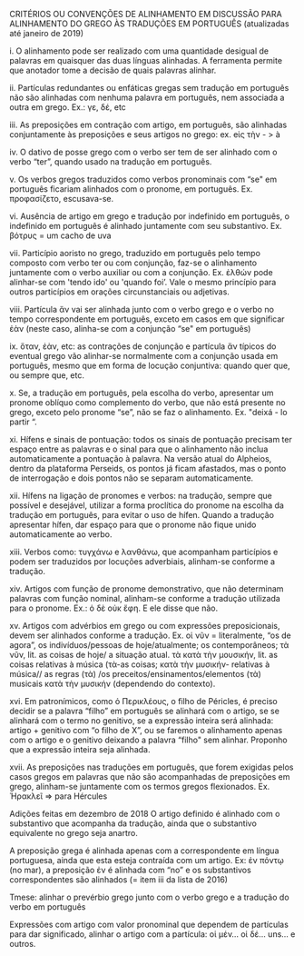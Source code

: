 CRITÉRIOS OU CONVENÇÕES DE ALINHAMENTO EM DISCUSSÃO PARA ALINHAMENTO DO GREGO ÀS TRADUÇÕES EM PORTUGUÊS
(atualizadas até janeiro de 2019)

i. O alinhamento pode ser realizado com uma quantidade desigual de palavras em quaisquer das duas línguas alinhadas. A ferramenta permite que anotador tome a decisão de quais palavras alinhar.

ii. Partículas redundantes ou enfáticas gregas sem tradução em português não são alinhadas com nenhuma palavra em português, nem associada a outra em grego. Ex.: γε, δέ, etc

iii. As preposições em contração com artigo, em português, são alinhadas conjuntamente às preposições e seus artigos no grego: ex. eἰς τὴν - > à

iv. O dativo de posse grego com o verbo ser tem de ser alinhado com o verbo “ter”, quando usado na tradução em português.

v. Os verbos gregos traduzidos como verbos pronominais com “se" em português ficariam alinhados com o pronome, em português. Ex. προφασίζετο, escusava-se.

vi. Ausência de artigo em grego e tradução por indefinido em português, o indefinido em português é alinhado juntamente com seu substantivo. Ex. βότρυς = um cacho de uva

vii. Particípio aoristo no grego, traduzido em português pelo tempo composto com verbo ter ou com conjunção, faz-se o alinhamento juntamente com o verbo auxiliar ou com a conjunção. Ex. ἐλθών pode alinhar-se com 'tendo ido' ou 'quando foi’. Vale o mesmo princípio para outros particípios em orações circunstanciais ou adjetivas.

viii. Partícula ἄν vai ser alinhada junto com o verbo grego e o verbo no tempo correspondente em português, exceto em casos em que significar ἐὰν (neste caso, alinha-se com a conjunção “se" em português)

ix. ὅταν, ἐὰν, etc: as contrações de conjunção e partícula ἄν típicos do eventual grego vão alinhar-se normalmente com a conjunção usada em português, mesmo que em forma de locução conjuntiva: quando quer que, ou sempre que, etc.

x. Se, a tradução em português, pela escolha do verbo, apresentar um pronome oblíquo como complemento do verbo, que não está presente no grego, exceto pelo pronome “se”, não se faz o alinhamento. Ex. "deixá - lo partir “.

xi. Hífens e sinais de pontuação: todos os sinais de pontuação precisam ter espaço entre as palavras e o sinal para que o alinhamento não inclua automaticamente a pontuação à palavra. Na versão atual do Alpheios, dentro da plataforma Perseids, os pontos já ficam afastados, mas o ponto de interrogação e dois pontos não se separam automaticamente.

xii. Hífens na ligação de pronomes e verbos: na tradução, sempre que possível e desejável, utilizar a forma proclítica do pronome na escolha da tradução em português, para evitar o uso de hífen. Quando a tradução apresentar hífen, dar espaço para que o pronome não fique unido automaticamente ao verbo.

xiii.	Verbos como: τυγχάνω e λανθάνω, que acompanham particípios e podem ser traduzidos por locuções adverbiais, alinham-se conforme a tradução.

xiv. Artigos com função de pronome demonstrativo, que não determinam palavras com função nominal, alinham-se conforme a tradução utilizada para o pronome. Ex.: ὁ δὲ οὐκ ἔφη. E ele disse que não.

xv. Artigos com advérbios em grego ou com expressões preposicionais, devem ser alinhados conforme a tradução. Ex. οἱ νῦν = literalmente, “os de agora”, os indivíduos/pessoas de hoje/atualmente; os contemporâneos; τὰ νῦν, lit. as coisas de hoje/ a situação atual. τὰ κατὰ τὴν μουσικήν, lit. as coisas relativas à música (τὰ-as coisas; κατὰ τὴν μυσικήν- relativas à música//  as regras (τὰ) /οs preceitos/ensinamentos/elementos (τὰ) musicais κατὰ τὴν μυσικήν (dependendo do contexto). 

xvi. Em patronímicos, como ὁ Περικλέους, o filho de Péricles, é preciso decidir se a palavra “filho” em português se alinhará com o artigo, se se alinhará com o termo no genitivo, se a expressão inteira será alinhada: artigo + genitivo com “o filho de X”, ou se faremos o alinhamento apenas com o artigo e o genitivo deixando a palavra “filho" sem alinhar. Proponho que a expressão inteira seja alinhada.

xvii. As preposições nas traduções em português, que forem exigidas pelos casos gregos em palavras que não são acompanhadas de preposições em grego, alinham-se juntamente com os termos gregos flexionados. Ex. Ἡρακλεῖ => para Hércules

Adições feitas em dezembro de 2018
O artigo definido é alinhado com o substantivo que acompanha da tradução, ainda que o substantivo equivalente no grego seja anartro.

A preposição grega é alinhada apenas com a correspondente em língua portuguesa, ainda que esta esteja contraída com um artigo. Ex: ἐν πόντῳ (no mar), a preposição ἐν é alinhada com “no” e os substantivos correspondentes são alinhados (= item iii da lista de 2016)

Tmese: alinhar o prevérbio grego junto com o verbo grego e a tradução do verbo em português

Expressões com artigo com valor pronominal que dependem de partículas para dar significado, alinhar o artigo com a partícula: οἱ μέν… οἱ δέ… uns… e outros.
